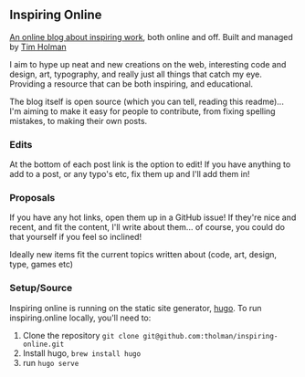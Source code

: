 ## Inspiring Online
[An online blog about inspiring work](https://inspiring.online), both online and off. Built and managed by [Tim Holman](http://tholman.com)

I aim to hype up neat and new creations on the web, interesting code and design, art, typography, and really just all things that catch my eye. Providing a resource that can be both inspiring, and educational.

The blog itself is open source (which you can tell, reading this readme)... I'm aiming to make it easy for people to contribute, from fixing spelling mistakes, to making their own posts. 

### Edits

At the bottom of each post link is the option to edit! If you have anything to add to a post, or any typo's etc, fix them up and I'll add them in!

### Proposals

If you have any hot links, open them up in a GitHub issue! If they're nice and recent, and fit the content, I'll write about them... of course, you could do that yourself if you feel so inclined! 

Ideally new items fit the current topics written about (code, art, design, type, games etc)

### Setup/Source
Inspiring online is running on the static site generator, [hugo](https://gohugo.io/). To run inspiring.online locally, you'll need to:

1. Clone the repository `git clone git@github.com:tholman/inspiring-online.git`
2. Install hugo, `brew install hugo`
3. run `hugo serve`
